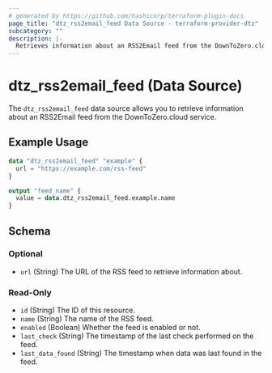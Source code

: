 ```yaml
---
# generated by https://github.com/hashicorp/terraform-plugin-docs
page_title: "dtz_rss2email_feed Data Source - terraform-provider-dtz"
subcategory: ""
description: |-
  Retrieves information about an RSS2Email feed from the DownToZero.cloud service.
---
```


# dtz_rss2email_feed (Data Source)

The `dtz_rss2email_feed` data source allows you to retrieve information about an RSS2Email feed from the DownToZero.cloud service.

## Example Usage

```terraform
data "dtz_rss2email_feed" "example" {
  url = "https://example.com/rss-feed"
}

output "feed_name" {
  value = data.dtz_rss2email_feed.example.name
}
```

## Schema

### Optional

- `url` (String) The URL of the RSS feed to retrieve information about.

### Read-Only

- `id` (String) The ID of this resource.
- `name` (String) The name of the RSS feed.
- `enabled` (Boolean) Whether the feed is enabled or not.
- `last_check` (String) The timestamp of the last check performed on the feed.
- `last_data_found` (String) The timestamp when data was last found in the feed.
